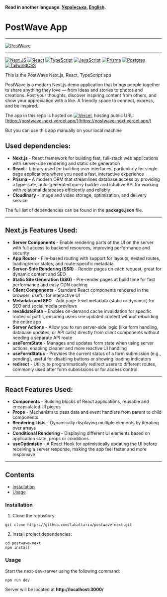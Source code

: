 **Read in another language: [Українська](README.ukr.md), [English](README.md).**

# PostWave App

---

[![PostWave](https://i.gyazo.com/7588c2966a3f623a611d171283863659.gif)](https://gyazo.com/7588c2966a3f623a611d171283863659)

---

[![Next JS](https://img.shields.io/badge/Next-black?style=for-the-badge&logo=next.js&logoColor=white)](#)
[![React](https://img.shields.io/badge/react-%2320232a.svg?style=for-the-badge&logo=react&logoColor=%2361DAFB)](#)
[![TypeScript](https://img.shields.io/badge/typescript-%23007ACC.svg?style=for-the-badge&logo=typescript&logoColor=white)](#)
[![JavaScript](https://img.shields.io/badge/JavaScript-323330?style=for-the-badge&logo=javascript&logoColor=F7DF1E)](#)
[![Prisma](https://img.shields.io/badge/Prisma-3982CE?style=for-the-badge&logo=Prisma&logoColor=white)](#)
[![Postgres](https://img.shields.io/badge/postgres-%23316192.svg?style=for-the-badge&logo=postgresql&logoColor=white)](#)
[![TailwindCSS](https://img.shields.io/badge/tailwindcss-%2338B2AC.svg?style=for-the-badge&logo=tailwind-css&logoColor=white)](#)

This is the PostWave Next.js, React, TypeScript app

PostWave is a modern Next.js demo application that brings people together to share anything they love — from ideas and stories to photos and creations. Post your thoughts, discover inspiring content from others, and show your appreciation with a like. A friendly space to connect, express, and be inspired.

The app in this repo is hosted on [![Vercel](https://img.shields.io/badge/vercel-%23000000.svg?style=for-the-badge&logo=vercel&logoColor=white)](#), hosting public URL: [https://postwave-next.vercel.app/](https://postwave-next.vercel.app/)

But you can use this app manually on your local machine

## Used dependencies:

- **Next.js** - React framework for building fast, full-stack web applications with server-side rendering and static site generation
- **React** - Library used for building user interfaces, particularly for single-page applications where you need a fast, interactive experience
- **Prisma** – A modern ORM that streamlines database access by providing a type-safe, auto-generated query builder and intuitive API for working with relational databases efficiently and reliably
- **Cloudinary** - Image and video storage, optimization, and delivery service

The full list of dependencies can be found in the **package.json** file.

---

## Next.js Features Used:

- **Server Components** - Enable rendering parts of the UI on the server with full access to backend resources, improving performance and security
- **App Router** - File-based routing with support for layouts, nested routes, loading/error states, and route-specific metadata
- **Server-Side Rendering (SSR)** - Render pages on each request, great for dynamic content and SEO
- **Static Site Generation (SSG)** - Pre-render pages at build time for fast performance and easy CDN caching
- **Client Components** - Standard React components rendered in the browser; useful for interactive UI
- **Metadata and SEO** - Add page-level metadata (static or dynamic) for SEO and social media previews
- **revalidatePath** - Enables on-demand cache invalidation for specific routes or paths, ensuring users see updated content without rebuilding the entire app
- **Server Actions** - Allow you to run server-side logic (like form handling, database updates, or API calls) directly from client components without needing a separate API route
- **useFormState** - Manages and updates form state when using server actions, enabling cleaner and more reactive UI handling
- **useFormStatus** - Provides the current status of a form submission (e.g., pending), useful for disabling buttons or showing loading indicators
- **redirect** - Utility to programmatically redirect users to different routes, commonly used after form submissions or for access control

---

## React Features Used:

- **Components** - Building blocks of React applications, reusable and encapsulated UI pieces
- **Props** - Mechanism to pass data and event handlers from parent to child components
- **Rendering Lists** - Dynamically displaying multiple elements by iterating over arrays
- **Conditional Rendering** - Displaying different UI elements based on application state, props or conditions
- **useOptimistic** - A React Hook for optimistically updating the UI before receiving a server response, making the app feel faster and more responsive

---

## Contents

- [Installation](#installation)
- [Usage](#usage)

### Installation

1. Clone the repository:

```shell
git clone https://github.com/labattaria/postwave-next.git
```

2. Install project dependencies:

```shell
cd postwave-next
npm install
```

### Usage

Start the next-dev-server using the following command:

```shell
npm run dev
```

Server will be located at **http://localhost:3000/**
